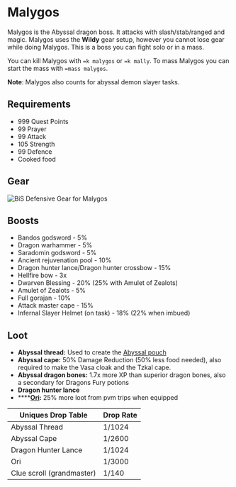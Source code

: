 # Malygos

Malygos is the Abyssal dragon boss. It attacks with slash/stab/ranged and magic. Malygos uses the **Wildy** gear setup, however you cannot lose gear while doing Malygos. This is a boss you can fight solo or in a mass.

You can kill Malygos with `=k malygos` or `=k mally`. To mass Malygos you can start the mass with `=mass malygos`.

**Note**: Malygos also counts for abyssal demon slayer tasks.

## Requirements

* 999 Quest Points
* 99 Prayer
* 99 Attack
* 105 Strength
* 99 Defence
* Cooked food

## Gear

![BiS Defensive Gear for Malygos](../../.gitbook/assets/bis\_mally.png)

## Boosts

* Bandos godsword - 5%
* Dragon warhammer - 5%
* Saradomin godsword - 5%
* Ancient rejuvenation pool - 10%
* Dragon hunter lance/Dragon hunter crossbow - 15%
* Hellfire bow - 3x
* Dwarven Blessing - 20% (25% with Amulet of Zealots)
* Amulet of Zealots - 5%
* Full gorajan - 10%
* Attack master cape - 15%
* Infernal Slayer Helmet (on task) - 18% (22% when imbued)

## Loot

* **Abyssal thread:** Used to create the [Abyssal pouch](../../skills/runecraft.md#custom-content-and-boosts)
* **Abyssal cape:** 50% Damage Reduction (50% less food needed), also required to make the Vasa cloak and the Tzkal cape.
* **Abyssal dragon bones:** 1.7x more XP than superior dragon bones, also a secondary for Dragons Fury potions
* **Dragon hunter lance**
* ****[**Ori**](../../custom-items/pets.md#resource-gathering-and-loot-effecting-pets)**:** 25% more loot from pvm trips when equipped

| **Uniques Drop Table**    | **Drop Rate** |
| ------------------------- | ------------- |
| Abyssal Thread            | 1/1024        |
| Abyssal Cape              | 1/2600        |
| Dragon Hunter Lance       | 1/1024        |
| Ori                       | 1/3000        |
| Clue scroll (grandmaster) | 1/140         |
